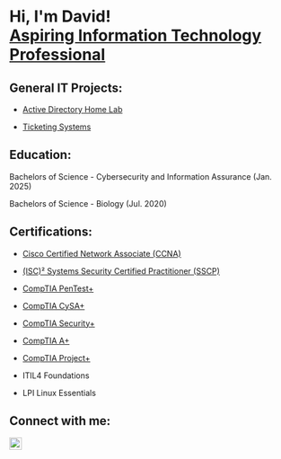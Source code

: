 <h1>Hi, I'm David! <br/><a href="https://www.linkedin.com/in/david-m01/">Aspiring Information Technology Professional</a></h1>

<h2>General IT Projects:</h2>

  - [Active Directory Home Lab](https://github.com/walts62/ActiveDirectoryHomeLab)
    
  - [Ticketing Systems](https://github.com/Walts62/Ticketing-System)

<h2>Education:</h2> 

Bachelors of Science - Cybersecurity and Information Assurance (Jan. 2025)

Bachelors of Science - Biology (Jul. 2020)

<h2>Certifications:</h2>

- [Cisco Certified Network Associate (CCNA)](https://www.credly.com/badges/69159662-edd2-44ba-ad3a-5a681b8adb62/public_url)

- [(ISC)² Systems Security Certified Practitioner (SSCP)](https://www.credly.com/badges/b2d9d84d-c29e-4763-91c0-c13ff6f1befb/public_url)

- [CompTIA PenTest+](https://www.credly.com/badges/e1b8316d-aff1-408a-95a1-3e0ed640da78/public_url)

- [CompTIA CySA+](https://www.credly.com/badges/e11284c8-9bcc-4c06-be53-278751b83254/public_url)

- [CompTIA Security+](https://www.credly.com/badges/297f33d8-c714-45f6-8237-6183b457d91c/public_url)
  
- [CompTIA A+](https://www.credly.com/earner/earned/badge/dc3ccb85-65ee-41ec-aa3d-0315f7991d8e)

- [CompTIA Project+](https://www.credly.com/badges/e31066e1-e1ad-4409-b1c7-99449c31217f/public_url)

- ITIL4 Foundations

- LPI Linux Essentials


<h2> Connect with me:</h2>

[<img align="left" alt="DavidMartinez | LinkedIn" width="22px" src="https://cdn.jsdelivr.net/npm/simple-icons@v3/icons/linkedin.svg" />][linkedin]

[linkedin]: https://www.linkedin.com/in/david-m01/
